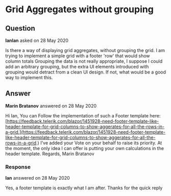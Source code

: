# Grid Aggregates without grouping

## Question

**IanIan** asked on 28 May 2020

Is there a way of displaying grid aggregates, without grouping the grid. I am trying to implement a simple grid with a footer 'row' that would show column totals Grouping the data is not really appropriate, I suppose I could add an arbitrary grouping, but the extra UI elements introduced with grouping would detract from a clean UI design. If not, what would be a good way to implement this.

## Answer

**Marin Bratanov** answered on 28 May 2020

Hi Ian, You can Follow the implementation of such a Footer template here: [https://feedback.telerik.com/blazor/1451928-need-footer-template-like-header-template-for-grid-columns-to-show-aggerates-for-all-the-rows-in-a-grid.](https://feedback.telerik.com/blazor/1451928-need-footer-template-like-header-template-for-grid-columns-to-show-aggerates-for-all-the-rows-in-a-grid.) I've added your Vote on your behalf to raise its priority. At the moment, the only idea I can offer is putting your own calculations in the header template. Regards, Marin Bratanov

### Response

**Ian** answered on 28 May 2020

Yes, a footer template is exactly what I am after. Thanks for the quick reply
